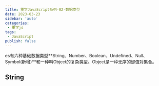 ```yaml
---
title: 重学JavaScript系列-02-数据类型
date: 2023-03-23
sidebar: 'auto'
categories:
 - 重学js
tags:
 - JavaScript
publish: false
---
```

es有六种基础数据类型**String、Number、Boolean、Undefined、Null、Symbol(新增)**和一种叫Object的复杂类型。Object是一种无序的键值对集合。
## String
